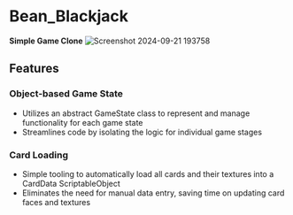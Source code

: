# Bean_Blackjack
**Simple Game Clone**
![Screenshot 2024-09-21 193758](https://github.com/user-attachments/assets/e77182e1-9369-44c7-9002-92d0871c0cb5)

## Features
### Object-based Game State
- Utilizes an abstract GameState class to represent and manage functionality for each game state
- Streamlines code by isolating the logic for individual game stages

### Card Loading
- Simple tooling to automatically load all cards and their textures into a CardData ScriptableObject
- Eliminates the need for manual data entry, saving time on updating card faces and textures
